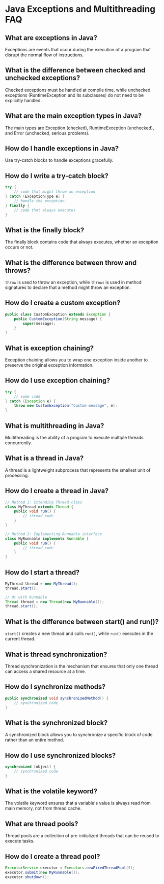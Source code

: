 # Java Exceptions and Multithreading FAQ

## What are exceptions in Java?

Exceptions are events that occur during the execution of a program that disrupt the normal flow of instructions.

## What is the difference between checked and unchecked exceptions?

Checked exceptions must be handled at compile time, while unchecked exceptions (RuntimeException and its subclasses) do not need to be explicitly handled.

## What are the main exception types in Java?

The main types are Exception (checked), RuntimeException (unchecked), and Error (unchecked, serious problems).

## How do I handle exceptions in Java?

Use try-catch blocks to handle exceptions gracefully.

## How do I write a try-catch block?

```java
try {
    // code that might throw an exception
} catch (ExceptionType e) {
    // handle the exception
} finally {
    // code that always executes
}
```

## What is the finally block?

The finally block contains code that always executes, whether an exception occurs or not.

## What is the difference between throw and throws?

`throw` is used to throw an exception, while `throws` is used in method signatures to declare that a method might throw an exception.

## How do I create a custom exception?

```java
public class CustomException extends Exception {
    public CustomException(String message) {
        super(message);
    }
}
```

## What is exception chaining?

Exception chaining allows you to wrap one exception inside another to preserve the original exception information.

## How do I use exception chaining?

```java
try {
    // some code
} catch (Exception e) {
    throw new CustomException("Custom message", e);
}
```

## What is multithreading in Java?

Multithreading is the ability of a program to execute multiple threads concurrently.

## What is a thread in Java?

A thread is a lightweight subprocess that represents the smallest unit of processing.

## How do I create a thread in Java?

```java
// Method 1: Extending Thread class
class MyThread extends Thread {
    public void run() {
        // thread code
    }
}

// Method 2: Implementing Runnable interface
class MyRunnable implements Runnable {
    public void run() {
        // thread code
    }
}
```

## How do I start a thread?

```java
MyThread thread = new MyThread();
thread.start();

// Or with Runnable
Thread thread = new Thread(new MyRunnable());
thread.start();
```

## What is the difference between start() and run()?

`start()` creates a new thread and calls `run()`, while `run()` executes in the current thread.

## What is thread synchronization?

Thread synchronization is the mechanism that ensures that only one thread can access a shared resource at a time.

## How do I synchronize methods?

```java
public synchronized void synchronizedMethod() {
    // synchronized code
}
```

## What is the synchronized block?

A synchronized block allows you to synchronize a specific block of code rather than an entire method.

## How do I use synchronized blocks?

```java
synchronized (object) {
    // synchronized code
}
```

## What is the volatile keyword?

The volatile keyword ensures that a variable's value is always read from main memory, not from thread cache.

## What are thread pools?

Thread pools are a collection of pre-initialized threads that can be reused to execute tasks.

## How do I create a thread pool?

```java
ExecutorService executor = Executors.newFixedThreadPool(5);
executor.submit(new MyRunnable());
executor.shutdown();
```

